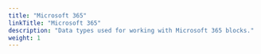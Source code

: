 ```yaml
---
title: "Microsoft 365"
linkTitle: "Microsoft 365"
description: "Data types used for working with Microsoft 365 blocks."
weight: 1
---
```

